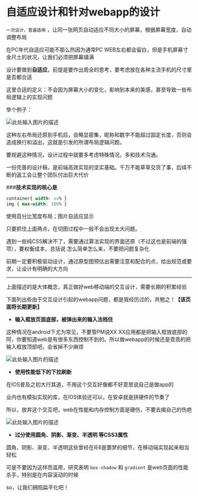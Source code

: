 # 自适应设计和针对webapp的设计

`一次设计，普遍适用` ，让同一张网页自动适应不同大小的屏幕，根据屏幕宽度，自动调整布局

在PC年代自适应可能不那么热因为通常PC WEB左右都会留白，但是手机屏幕寸金尺土的状况，让我们必须把屏幕铺满

设计要做到**自适应**，前提是要作出周全的思考，要考虑放在各种主流手机的尺寸里是否都合适

这里合适的定义：不会因为屏幕大小的变化，影响到本来的美感，甚至导致一些布局逻辑上的实现问题

举个例子：

![此处输入图片的描述][1]

这种左右布局还原到手机后，会略显密集，昵称和数字不能超过固定长度，否则会造成换行和溢出，这就是引发的所谓布局逻辑问题。


要规避这种情况，设计过程中就要多考虑特殊情况，多和技术沟通。

一份完善的设计稿，是前端高效实现的坚实基础。千万不能草草交货了事，后续不断的返工会让整个团队付出巨大代价


###**技术实现的核心是**

```CSS
container{ width: xx% }
img { max-width: 100% }
```

使用百分比宽度布局；图片自适应显示

只要抓住上面两点，在切图过程中一般不会出现太大问题。

遇到一些纯CSS解决不了，需要通过算法实现的界面还原（不过这也是前端的强项），要权衡成本，总括说 怎么简单怎么来，不要把问题复杂化

前期一定要积极驱动设计，通过原型图预估出需要注意和配合的点，给出规范或要求，让设计有明确的大方向

----------

上面描述的是大体概念，真正做好web移动端的交互设计，需要长期的积累经验

下面列出些由于交互设计引起的webapp问题，都是我经历过的，共勉之！**【该页面将长期更新】**



- **输入框放页面底部，被弹出来的输入法档住**

这种情况在android下尤为常见，不要管PM说XX XX应用都是把输入框放底部的阿，你要知道web是有很多东西控制不到的。所以做webapp的时候还是乖乖的把输入框放顶部吧，会省掉不少麻烦

![此处输入图片的描述][2]


- **使用性能低下的下拉刷新**

在IOS普及之初大行其道，不用这个交互好像都不好意思说自己是做app的

业内也有模拟实现的库，在IOS体验还可以，在安卓就是拼硬件的节奏了

所以，放弃这个交互吧，web在性能和内存控制方面是硬伤，不要去揭自己的伤疤

![此处输入图片的描述][3]


- **过分使用圆角、阴影、渐变、半透明 等CSS3属性**

圆角、阴影、渐变、半透明这些曾经在IE6是噩梦的细节，在移动端实现起来相当轻松

可是不要因为这样而滥用，研究表明 `box-shadow` 和 `gradient` 是web页面的性能杀手，特别是在内容滚动的时候

so，让我们拥抱扁平化吧！

  [1]: http://mansonchor.github.io/mobile_web_frame/images/design_1.jpg
  [2]: http://mansonchor.github.io/mobile_web_frame/images/design_2.jpg
  [3]: http://mansonchor.github.io/mobile_web_frame/images/design_3.jpg